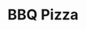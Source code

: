 ---
title: "BBQ Pizza"
description: "chicken, onions, bacon, & mushrooms, with BBQ & pizza sauce"
price_s: "14"
price_m: "20"
price_l: "24"
price_xl: "28"
weight: "11"
---